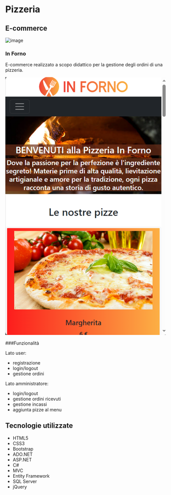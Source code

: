 # Pizzeria

## E-commerce

![image]()

### In Forno
E-commerce realizzato a scopo didattico per la gestione degli ordini di una pizzeria.

![image](https://github.com/Yanina1992/INFORNO-EF/blob/master/Screenshot%20home-mobile.png)

###Funzionalità

Lato user:
- registrazione
- login/logout
- gestione ordini

Lato amministratore:
- login/logout
- gestione ordini ricevuti
- gestione incassi
- aggiunta pizze al menu

## Tecnologie utilizzate
- HTML5
- CSS3
- Bootstrap
- ADO.NET
- ASP.NET
- C#
- MVC
- Entity Framework
- SQL Server
- jQuery
